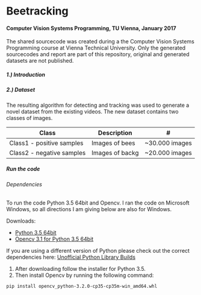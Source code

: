 # Beetracking
#### Computer Vision Systems Programming, TU Vienna, January 2017

The shared sourcecode was created during a the Computer Vision Systems Programming course at Vienna Technical University. 
Only the generated sourcecodes and report are part of this repository, original and generated datasets are not published. 

##### 1.) Introduction

##### 2.) Dataset
The resulting algorithm for detecting and tracking was used to generate a novel dataset from the existing videos.
The new dataset contains two classes of images.

Class | Description | #
--- | --- | ---
| Class1 - positive samples  | Images of bees  | ~30.000 images |
| Class2 - negative samples  | Images of backg | ~20.000 images |

##### Run the code
###### Dependencies
To run the code Python 3.5 64bit and Opencv. I ran the code on Microsoft Windows, so all directions I am giving below are also for Windows. 

Downloads:
* [Python 3.5 64bit](https://www.python.org/downloads/release/python-353/ "Python 3.5 64bit")
* [Opencv 3.1 for Python 3.5 64bit](http://www.lfd.uci.edu/~gohlke/pythonlibs/f9r7rmd8/opencv_python-3.2.0-cp35-cp35m-win_amd64.whl "Unofficial Python Builds")

If you are using a different version of Python please check out the correct dependencies here: [Unofficial Python Library Builds](http://www.lfd.uci.edu/~gohlke/pythonlibs/ "Unofficial Python Builds")

1. After downloading follow the installer for Python 3.5. 
2. Then install Opencv by running the following command:
```
pip install opencv_python‑3.2.0‑cp35‑cp35m‑win_amd64.whl
```
